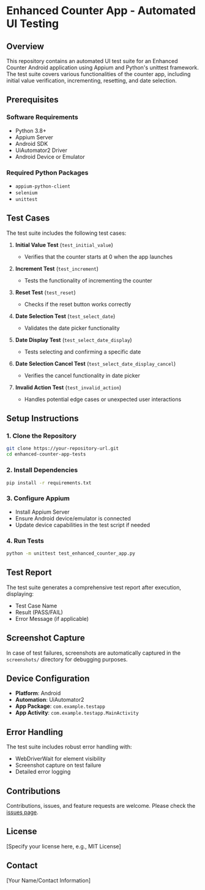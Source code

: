 # Enhanced Counter App - Automated UI Testing

## Overview
This repository contains an automated UI test suite for an Enhanced Counter Android application using Appium and Python's unittest framework. The test suite covers various functionalities of the counter app, including initial value verification, incrementing, resetting, and date selection.

## Prerequisites

### Software Requirements
- Python 3.8+
- Appium Server
- Android SDK
- UiAutomator2 Driver
- Android Device or Emulator

### Required Python Packages
- `appium-python-client`
- `selenium`
- `unittest`

## Test Cases

The test suite includes the following test cases:

1. **Initial Value Test** (`test_initial_value`)
   - Verifies that the counter starts at 0 when the app launches

2. **Increment Test** (`test_increment`)
   - Tests the functionality of incrementing the counter

3. **Reset Test** (`test_reset`)
   - Checks if the reset button works correctly

4. **Date Selection Test** (`test_select_date`)
   - Validates the date picker functionality

5. **Date Display Test** (`test_select_date_display`)
   - Tests selecting and confirming a specific date

6. **Date Selection Cancel Test** (`test_select_date_display_cancel`)
   - Verifies the cancel functionality in date picker

7. **Invalid Action Test** (`test_invalid_action`)
   - Handles potential edge cases or unexpected user interactions

## Setup Instructions

### 1. Clone the Repository
```bash
git clone https://your-repository-url.git
cd enhanced-counter-app-tests
```

### 2. Install Dependencies
```bash
pip install -r requirements.txt
```

### 3. Configure Appium
- Install Appium Server
- Ensure Android device/emulator is connected
- Update device capabilities in the test script if needed

### 4. Run Tests
```bash
python -m unittest test_enhanced_counter_app.py
```

## Test Report
The test suite generates a comprehensive test report after execution, displaying:
- Test Case Name
- Result (PASS/FAIL)
- Error Message (if applicable)

## Screenshot Capture
In case of test failures, screenshots are automatically captured in the `screenshots/` directory for debugging purposes.

## Device Configuration
- **Platform**: Android
- **Automation**: UiAutomator2
- **App Package**: `com.example.testapp`
- **App Activity**: `com.example.testapp.MainActivity`

## Error Handling
The test suite includes robust error handling with:
- WebDriverWait for element visibility
- Screenshot capture on test failure
- Detailed error logging

## Contributions
Contributions, issues, and feature requests are welcome. Please check the [issues page](https://github.com/yourusername/enhanced-counter-app-tests/issues).

## License
[Specify your license here, e.g., MIT License]

## Contact
[Your Name/Contact Information]
